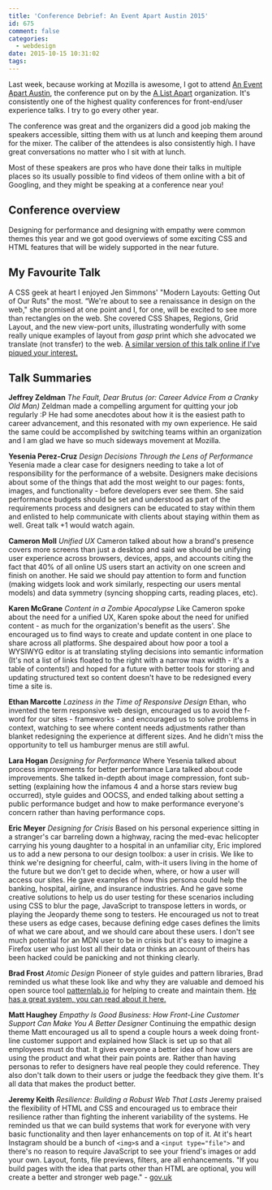 ```yaml
---
title: 'Conference Debrief: An Event Apart Austin 2015'
id: 675
comment: false
categories:
  - webdesign
date: 2015-10-15 10:31:02
tags:
---
```


Last week, because working at Mozilla is awesome, I got to attend [An Event Apart Austin](http://aneventapart.com/event/austin-2015), the conference put on by the [A List Apart](http://alistapart.com/) organization. It's consistently one of the highest quality conferences for front-end/user experience talks. I try to go every other year.

The conference was great and the organizers did a good job making the speakers accessible, sitting them with us at lunch and keeping them around for the mixer. The caliber of the attendees is also consistently high. I have great conversations no matter who I sit with at lunch.

Most of these speakers are pros who have done their talks in multiple places so its usually possible to find videos of them online with a bit of Googling, and they might be speaking at a conference near you!

## Conference overview

Designing for performance and designing with empathy were common themes this year and we got good overviews of some exciting CSS and HTML features that will be widely supported in the near future.

## My Favourite Talk

A CSS geek at heart I enjoyed Jen Simmons' "Modern Layouts: Getting Out of Our Ruts" the most. “We're about to see a renaissance in design on the web," she promised at one point and I, for one, will be excited to see more than rectangles on the web. She covered CSS Shapes, Regions, Grid Layout, and the new view-port units, illustrating wonderfully with some really unique examples of layout from *gasp* print which she advocated we translate (not transfer) to the web. [A similar version of this talk online if I've piqued your interest.](https://www.youtube.com/watch?v=ZNpn7FBp_9U)

## Talk Summaries

**Jeffrey Zeldman**
_The Fault, Dear Brutus (or: Career Advice From a Cranky Old Man)_
Zeldman made a compelling argument for quitting your job regularly :P He had some anecdotes about how it is the easiest path to career advancement, and this resonated with my own experience. He said the same could be accomplished by switching teams within an organization and I am glad we have so much sideways movement at Mozilla.

**Yesenia Perez-Cruz**
_Design Decisions Through the Lens of Performance_
Yesenia made a clear case for designers needing to take a lot of responsibility for the performance of a website. Designers make decisions about some of the things that add the most weight to our pages: fonts, images, and functionality - before developers ever see them. She said performance budgets should be set and understood as part of the requirements process and designers can be educated to stay within them and enlisted to help communicate with clients about staying within them as well. Great talk +1 would watch again.

**Cameron Moll**
_Unified UX_
Cameron talked about how a brand's presence covers more screens than just a desktop and said we should be unifying user experience across browsers, devices, apps, and accounts citing the fact that 40% of all online US users start an activity on one screen and finish on another. He said we should pay attention to form and function (making widgets look and work similarly, respecting our users mental models) and data symmetry (syncing shopping carts, reading places, etc).

**Karen McGrane**
_Content in a Zombie Apocalypse_
Like Cameron spoke about the need for a unified UX, Karen spoke about the need for unified content - as much for the organization's benefit as the users'. She encouraged us to find ways to create and update content in one place to share across all platforms. She despaired about how poor a tool a WYSIWYG editor is at translating styling decisions into semantic information (It's not a list of links floated to the right with a narrow max width - it's a table of contents!) and hoped for a future with better tools for storing and updating structured text so content doesn't have to be redesigned every time a site is.

**Ethan Marcotte**
_Laziness in the Time of Responsive Design_
Ethan, who invented the term responsive web design, encouraged us to avoid the f-word for our sites - frameworks - and encouraged us to solve problems in context, watching to see where content needs adjustments rather than blanket redesigning the experience at different sizes. And he didn't miss the opportunity to tell us hamburger menus are still awful.

**Lara Hogan**
_Designing for Performance_
Where Yesenia talked about process improvements for better performance Lara talked about code improvements. She talked in-depth about image compression, font sub-setting (explaining how the infamous 4 and a horse stars review bug occurred), style guides and OOCSS, and ended talking about setting a public performance budget and how to make performance everyone's concern rather than having performance cops.

**Eric Meyer**
_Designing for Crisis_
Based on his personal experience sitting in a stranger's car barreling down a highway, racing the med-evac helicopter carrying his young daughter to a hospital in an unfamiliar city, Eric implored us to add a new persona to our design toolbox: a user in crisis. We like to think we're designing for cheerful, calm, with-it users living in the home of the future but we don't get to decide when, where, or how a user will access our sites. He gave examples of how this persona could help the banking, hospital, airline, and insurance industries. And he gave some creative solutions to help us do user testing for these scenarios including using CSS to blur the page, JavaScript to transpose letters in words, or playing the Jeopardy theme song to testers. He encouraged us not to treat these users as edge cases, because defining edge cases defines the limits of what we care about, and we should care about these users. I don't see much potential for an MDN user to be in crisis but it's easy to imagine a Firefox user who just lost all their data or thinks an account of theirs has been hacked could be panicking and not thinking clearly.

**Brad Frost**
_Atomic Design_
Pioneer of style guides and pattern libraries, Brad reminded us what these look like and why they are valuable and demoed his open source tool [patternlab.io](http://patternlab.io/) for helping to create and maintain them. [He has a great system, you can read about it here.](http://bradfrost.com/blog/post/atomic-web-design/)

**Matt Haughey**
_Empathy Is Good Business: How Front-Line Customer Support Can Make You A Better Designer_
Continuing the empathic design theme Matt encouraged us all to spend a couple hours a week doing front-line customer support and explained how Slack is set up so that all employees must do that. It gives everyone a better idea of how users are using the product and what their pain points are. Rather than having personas to refer to designers have real people they could reference. They also don't talk down to their users or judge the feedback they give them. It's all data that makes the product better.

**Jeremy Keith**
_Resilience: Building a Robust Web That Lasts_
Jeremy praised the flexibility of HTML and CSS and encouraged us to embrace their resilience rather than fighting the inherent variability of the systems. He reminded us that we can build systems that work for everyone with very basic functionality and then layer enhancements on top of it. At it's heart Instagram should be a bunch of `<img>`s and a `<input type="file">` and there's no reason to require JavaScript to see your friend's images or add your own. Layout, fonts, file previews, filters, are all enhancements. "If you build pages with the idea that parts other than HTML are optional, you will create a better and stronger web page." - [gov.uk](https://www.gov.uk/service-manual/making-software/progressive-enhancement.html)
